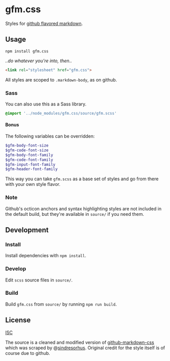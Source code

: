 # gfm.css

Styles for [github flavored markdown](https://help.github.com/articles/github-flavored-markdown/).

## Usage

```
npm install gfm.css
```

*..do whatever you're into, then..*

```html
<link rel="stylesheet" href="gfm.css">
```

All styles are scoped to `.markdown-body`, as on github.

### Sass

You can also use this as a Sass library.

```scss
@import '../node_modules/gfm.css/source/gfm.scss'
```

#### Bonus

The following variables can be overridden:

```scss
$gfm-body-font-size
$gfm-code-font-size
$gfm-body-font-family
$gfm-code-font-family
$gfm-input-font-family
$gfm-header-font-family
```

This way you can take `gfm.scss` as a base set of styles and go from there with your own style flavor.

### Note

Github's octicon anchors and syntax highlighting styles are not included in the default build, but they're available in `source/` if you need them.

## Development

### Install

Install dependencies with `npm install`.

### Develop

Edit `scss` source files in `source/`.

### Build

Build `gfm.css` from `source/` by running `npm run build`.

## License

[ISC](LICENSE)

The source is a cleaned and modified version of [github-markdown-css](https://github.com/sindresorhus/github-markdown-css) which was scraped by @[sindresorhus](https://github.com/sindresorhus). Original credit for the style itself is of course due to github.
